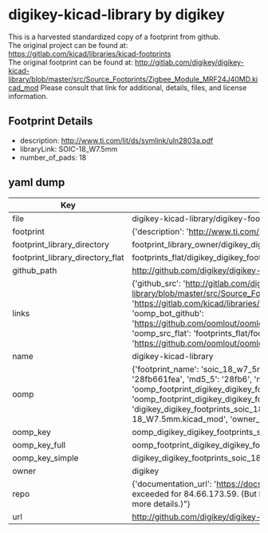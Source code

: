 # digikey-kicad-library by digikey  
This is a harvested standardized copy of a footprint from github.  
The original project can be found at:  
https://gitlab.com/kicad/libraries/kicad-footprints  
The original footprint can be found at:
http://gitlab.com/digikey/digikey-kicad-library/blob/master/src/Source_Footprints/Zigbee_Module_MRF24J40MD.kicad_mod
Please consult that link for additional, details, files, and license information.  
## Footprint Details
* description: http://www.ti.com/lit/ds/symlink/uln2803a.pdf  
* libraryLink: SOIC-18_W7.5mm  
* number_of_pads: 18  
## yaml dump  
| Key | Value |  
| --- | --- |  
| file | digikey-kicad-library/digikey-footprints.pretty/SOIC-18_W7.5mm.kicad_mod |  
| footprint | {'description': 'http://www.ti.com/lit/ds/symlink/uln2803a.pdf', 'libraryLink': 'SOIC-18_W7.5mm', 'number_of_pads': 18} |  
| footprint_library_directory | footprint_library_owner/digikey_digikey-kicad-library |  
| footprint_library_directory_flat | footprints_flat/digikey_digikey_footprints_soic_18_w7_5mm/working |  
| github_path | http://github.com/digikey/digikey-kicad-library/blob/master/digikey-footprints.pretty/SOIC-18_W7.5mm.kicad_mod |  
| links | {'github_src': 'http://gitlab.com/digikey/digikey-kicad-library/blob/master/src/Source_Footprints/Zigbee_Module_MRF24J40MD.kicad_mod', 'github_src_repo': 'https://gitlab.com/kicad/libraries/kicad-footprints', 'oomp_bot': 'footprints/digikey_digikey_footprints_soic_18_w7_5mm/working', 'oomp_bot_github': 'https://github.com/oomlout/oomlout_oomp_footprint_bot/tree/main/footprints/digikey_digikey_footprints_soic_18_w7_5mm/working', 'oomp_src_flat': 'footprints_flat/footprints_flat/digikey_digikey_footprints_soic_18_w7_5mm/working', 'oomp_src_flat_github': 'https://github.com/oomlout/oomlout_oomp_footprint_src/tree/main/footprints_flat/digikey_digikey_footprints_soic_18_w7_5mm/working'} |  
| name | digikey-kicad-library |  
| oomp | {'footprint_name': 'soic_18_w7_5mm', 'library_name': 'digikey_footprints', 'md5': '28fb661feab1cca08a3b9faa3a0d9b71', 'md5_10': '28fb661fea', 'md5_5': '28fb6', 'md5_6': '28fb66', 'oomp_key': 'oomp_digikey_digikey_footprints_soic_18_w7_5mm', 'oomp_key_extra': 'oomp_footprint_digikey_digikey_footprints_soic_18_w7_5mm', 'oomp_key_full': 'oomp_footprint_digikey_digikey_footprints_soic_18_w7_5mm_28fb66', 'oomp_key_simple': 'digikey_digikey_footprints_soic_18_w7_5mm', 'original_filename': 'digikey-kicad-library/digikey-footprints.pretty/SOIC-18_W7.5mm.kicad_mod', 'owner_name': 'digikey'} |  
| oomp_key | oomp_digikey_digikey_footprints_soic_18_w7_5mm |  
| oomp_key_full | oomp_footprint_digikey_digikey_footprints_soic_18_w7_5mm |  
| oomp_key_simple | digikey_digikey_footprints_soic_18_w7_5mm |  
| owner | digikey |  
| repo | {'documentation_url': 'https://docs.github.com/rest/overview/resources-in-the-rest-api#rate-limiting', 'message': "API rate limit exceeded for 84.66.173.59. (But here's the good news: Authenticated requests get a higher rate limit. Check out the documentation for more details.)"} |  
| url | http://github.com/digikey/digikey-kicad-library |  

